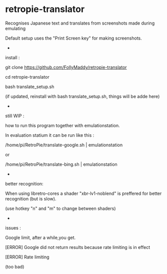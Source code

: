 # retropie-translator

Recognises Japanese text and translates from screenshots made during emulating

Default setup uses the "Print Screen key" for making screenshots.


-

install :

git clone https://github.com/FollyMaddy/retropie-translator

cd retropie-translator

bash translate_setup.sh

(if updated, reinstall with bash translate_setup.sh, things will be adde here)

-

still WIP :

how to run this program together with emulationstation.

In evaluation statium it can be run like this :

/home/pi/RetroPie/translate-google.sh | emulationstation

or

/home/pi/RetroPie/translate-bing.sh | emulationstation


-

better recognition:

When using libretro-cores a shader "xbr-lv1-noblend" is preffered for better recognition (but is slow).

(use hotkey "n" and "m" to change between shaders)


-

issues :

Google limit, after a while,you get.

[ERROR] Google did not return results because rate limiting is in effect

[ERROR] Rate limiting

(too bad)




